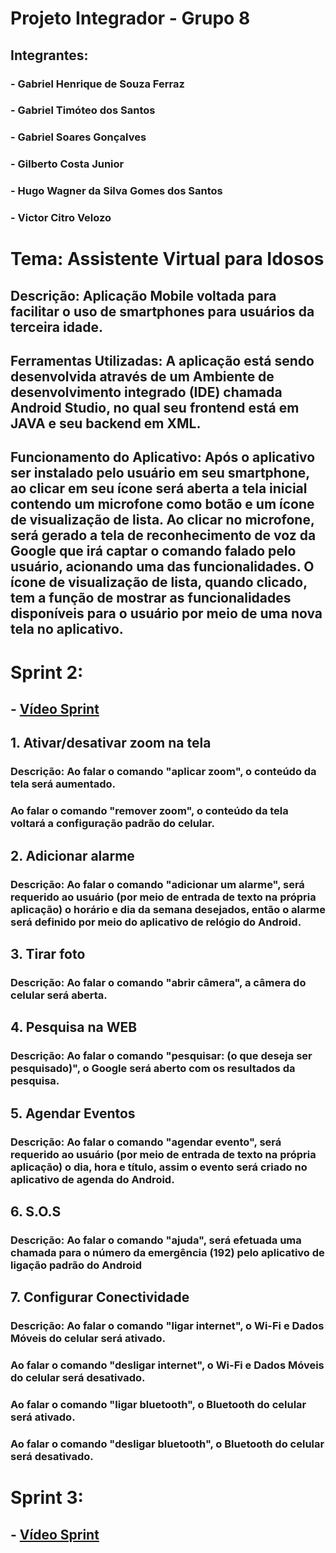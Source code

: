 # Projeto Integrador - Grupo 8

## Integrantes:

### - Gabriel Henrique de Souza Ferraz
### - Gabriel Timóteo dos Santos
### - Gabriel Soares Gonçalves
### - Gilberto Costa Junior
### - Hugo Wagner da Silva Gomes dos Santos
### - Victor Citro Velozo

# Tema: Assistente Virtual para Idosos

## Descrição: Aplicação Mobile voltada para facilitar o uso de smartphones para usuários da terceira idade.

## Ferramentas Utilizadas: A aplicação está sendo desenvolvida através de um Ambiente de desenvolvimento integrado (IDE) chamada Android Studio, no qual seu frontend está em JAVA e seu backend em XML.

## Funcionamento do Aplicativo: Após o aplicativo ser instalado pelo usuário em seu smartphone, ao clicar em seu ícone será aberta a tela inicial contendo um microfone como botão e um ícone de visualização de lista. Ao clicar no microfone, será gerado a tela de reconhecimento de voz da Google que irá captar o comando falado pelo usuário, acionando uma das funcionalidades. O ícone de visualização de lista, quando clicado, tem a função de mostrar as funcionalidades disponíveis para o usuário por meio de uma nova tela no aplicativo.

# Sprint 2: 
## - [Vídeo Sprint](https://www.youtube.com/watch?v=Q-cQ-0FwXa8&feature=youtu.be)

## 1. Ativar/desativar zoom na tela

### Descrição: Ao falar o comando "aplicar zoom", o conteúdo da tela será aumentado.
### Ao falar o comando "remover zoom", o conteúdo da tela voltará a configuração padrão do celular.

## 2. Adicionar alarme

### Descrição: Ao falar o comando "adicionar um alarme", será requerido ao usuário (por meio de entrada de texto na própria aplicação) o horário e dia da semana desejados, então o alarme será definido por meio do aplicativo de relógio do Android.

## 3. Tirar foto

### Descrição: Ao falar o comando "abrir câmera", a câmera do celular será aberta.

## 4. Pesquisa na WEB

### Descrição: Ao falar o comando "pesquisar: (o que deseja ser pesquisado)", o Google será aberto com os resultados da pesquisa.

## 5. Agendar Eventos

### Descrição: Ao falar o comando "agendar evento", será requerido ao usuário (por meio de entrada de texto na própria aplicação) o dia, hora e título, assim o evento será criado no aplicativo de agenda do Android.

## 6. S.O.S

### Descrição: Ao falar o comando "ajuda", será efetuada uma chamada para o número da emergência (192) pelo aplicativo de ligação padrão do Android

## 7. Configurar Conectividade

### Descrição: Ao falar o comando "ligar internet", o Wi-Fi e Dados Móveis do celular será ativado. 
### Ao falar o comando "desligar internet", o Wi-Fi e Dados Móveis do celular será desativado.
### Ao falar o comando "ligar bluetooth", o Bluetooth do celular será ativado. 
### Ao falar o comando "desligar bluetooth", o Bluetooth do celular será desativado.

# Sprint 3:
## - [Vídeo Sprint](https://www.youtube.com/watch?v=Q-cQ-0FwXa8&feature=youtu.be)

